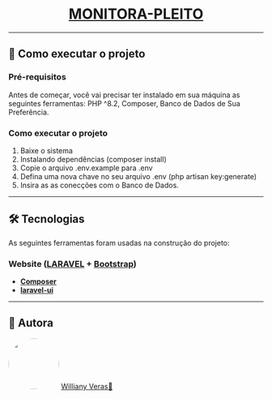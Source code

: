 <h1 align="center">
    <a href="#" alt="Monitora Pleito">MONITORA-PLEITO</a>
</h1>

---

## 🚀 Como executar o projeto

### Pré-requisitos

Antes de começar, você vai precisar ter instalado em sua máquina as seguintes ferramentas:
PHP ^8.2, Composer, Banco de Dados de Sua Preferência.

### Como executar o projeto

1. Baixe o sistema
2. Instalando dependências (composer install)
3. Copie o arquivo .env.example para .env
4. Defina uma nova chave no seu arquivo .env (php artisan key:generate)
4. Insira as as conecções com o Banco de Dados.

---

## 🛠 Tecnologias

As seguintes ferramentas foram usadas na construção do projeto:

### **Website**  ([LARAVEL](https://laravel.com/)  +  [Bootstrap](https://getbootstrap.com/))

-   **[Composer](https://getcomposer.org/)**
-   **[laravel-ui](https://github.com/laravel/ui)**

---
## 🦸 Autora

<img style="border-radius: 50%;" src="https://avatars.githubusercontent.com/u/41123970?v=4" width="100px;" alt=""/>
<a href="https://github.com/WillianyV" title="Williany">Williany Veras🚀</a>
<br />
